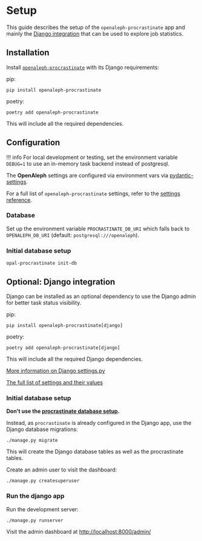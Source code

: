 # Setup

This guide describes the setup of the `openaleph-procrastinate` app and mainly the [Django integration](https://procrastinate.readthedocs.io/en/stable/howto/django.html) that can be used to explore job statistics.

## Installation

Install [`openaleph-procrastinate`](https://github.com/openaleph/openaleph-procrastinate) with its Django requirements:

pip:

    pip install openaleph-procrastinate

poetry:

    poetry add openaleph-procrastinate

This will include all the required dependencies.

## Configuration

!!! info
    For local development or testing, set the environment variable `DEBUG=1` to use an in-memory task backend instead of postgresql.

The **OpenAleph** settings are configured via environment vars via [pydantic-settings](https://docs.pydantic.dev/latest/concepts/pydantic_settings/).

For a full list of `openaleph-procrastinate` settings, refer to the [settings reference](./reference/settings.md).

### Database

Set up the environment variable `PROCRASTINATE_DB_URI` which falls back to `OPENALEPH_DB_URI` (default: `postgresql:///openaleph`).

### Initial database setup

    opal-procrastinate init-db

## Optional: Django integration

Django can be installed as an optional dependency to use the Django admin for better task status visibility.

pip:

    pip install openaleph-procrastinate[django]

poetry:

    poetry add openaleph-procrastinate[django]

This will include all the required Django dependencies.

[More information on Django settings.py](https://docs.djangoproject.com/en/5.2/topics/settings/)

[The full list of settings and their values](https://docs.djangoproject.com/en/5.2/ref/settings/)

### Initial database setup

**Don't use the [procrastinate database setup](https://procrastinate.readthedocs.io/en/stable/quickstart.html#prepare-the-database).**

Instead, as `procrastinate` is already configured in the Django app, use the Django database migrations:

    ./manage.py migrate

This will create the Django database tables as well as the procrastinate tables.

Create an admin user to visit the dashboard:

    ./manage.py createsuperuser


### Run the django app

Run the development server:

    ./manage.py runserver

Visit the admin dashboard at [http://localhost:8000/admin/](http://localhost:8000/admin/)
